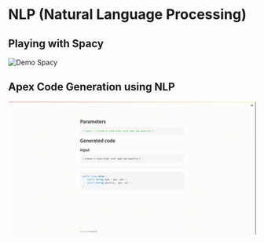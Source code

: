 # NLP (Natural Language Processing)

## Playing with Spacy

![Demo Spacy](img/nlp1.webm.gif)

## Apex Code Generation using NLP

![Demo CodeGen](../ml/img/apex-codgen-1.webm.gif)




